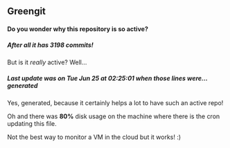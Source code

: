 ## Greengit

#### Do you wonder why this repository is so active?

##### After all it has 3198 commits!

But is it *really* active? Well...

##### Last update was on Tue Jun 25 at 02:25:01 when those lines were... generated

Yes, generated, because it certainly helps a lot to have such an active repo!

Oh and there was **80%** disk usage on the machine
where there is the cron updating this file.

Not the best way to monitor a VM in the cloud but it works! :)
